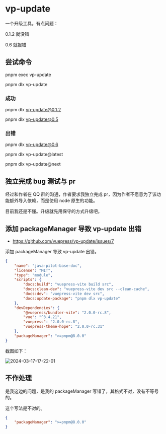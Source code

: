 # vp-update

一个升级工具。有点问题：

0.1.2 就没错

0.6 就报错

## 尝试命令

pnpm exec vp-update

pnpm dlx vp-update

### 成功

pnpm dlx vp-update@0.1.2

pnpm dlx vp-update@0.5

### 出错

pnpm dlx vp-update@0.6

pnpm dlx vp-update@latest

pnpm dlx vp-update@next

## 独立完成 bug 测试与 pr

经过和作者在 QQ 群的沟通，作者要求我独立完成 pr，因为作者不愿意为了该功能额外导入依赖，而是使用 node 原生的功能。

目前我还是不懂。升级就先用保守的方式升级吧。

## 添加 packageManager 导致 vp-update 出错

- https://github.com/vuepress/vp-update/issues/7

添加 packageManager 导致 vp-update 出错。

```json
{
	"name": "java-pilot-base-doc",
	"license": "MIT",
	"type": "module",
	"scripts": {
		"docs:build": "vuepress-vite build src",
		"docs:clean-dev": "vuepress-vite dev src --clean-cache",
		"docs:dev": "vuepress-vite dev src",
		"docs:update-package": "pnpm dlx vp-update"
	},
	"devDependencies": {
		"@vuepress/bundler-vite": "2.0.0-rc.8",
		"vue": "^3.4.21",
		"vuepress": "2.0.0-rc.8",
		"vuepress-theme-hope": "2.0.0-rc.31"
	},
	"packageManager": ">=pnpm@8.0.0"
}
```

截图如下：

![2024-03-17-17-22-01](https://cdn.jsdelivr.net/gh/RuanZhongNan/img-store/img/2024-03-17-17-22-01.png)

## 不作处理

是我这边的问题，是我的 packageManager 写错了，其格式不对，没有不等号的。

这个写法是不对的。

```json
{
	"packageManager": ">=pnpm@8.0.0"
}
```
